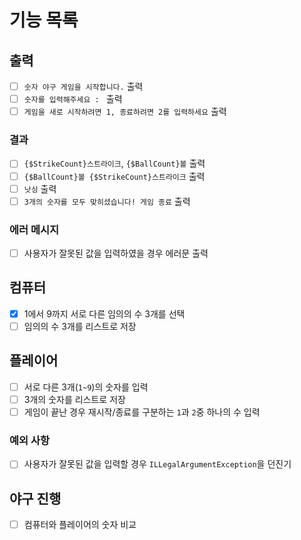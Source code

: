# 기능 목록
## 출력
- [ ] `숫자 야구 게임을 시작합니다.` 출력
- [ ] `숫자를 입력해주세요 : ` 출력
- [ ] `게임을 새로 시작하려면 1, 종료하려면 2를 입력하세요` 출력
### 결과
- [ ] `{$StrikeCount}스트라이크`, `{$BallCount}볼` 출력
- [ ] `{$BallCount}볼 {$StrikeCount}스트라이크` 출력
- [ ] `낫싱` 출력
- [ ] `3개의 숫자를 모두 맞히셨습니다! 게임 종료` 출력
### 에러 메시지
- [ ] 사용자가 잘못된 값을 입력하였을 경우 에러문 출력
## 컴퓨터
- [X] 1에서 9까지 서로 다른 임의의 수 3개를 선택
- [ ] 임의의 수 3개를 리스트로 저장
## 플레이어
- [ ] 서로 다른 3개(`1~9`)의 숫자를 입력
- [ ] 3개의 숫자를 리스트로 저장
- [ ] 게임이 끝난 경우 재시작/종료를 구분하는 `1`과 `2`중 하나의 수 입력
### 예외 사항
- [ ] 사용자가 잘못된 값을 입력할 경우 `ILLegalArgumentException`을 던진기
## 야구 진행
- [ ] 컴퓨터와 플레이어의 숫자 비교